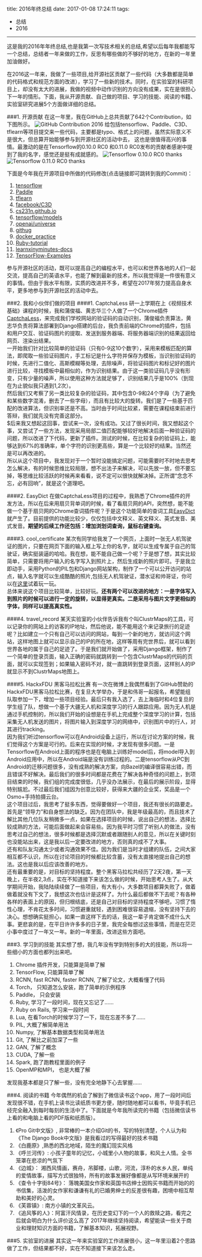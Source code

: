 title: 2016年终总结
date: 2017-01-08 17:24:11
tags:
  - 总结
  - 2016
---
这是我的2016年年终总结,也是我第一次写技术相关的总结,希望以后每年我都能写一个总结，总结者一年来做的工作，反思有哪些做的不够好的地方，在新的一年里加油做好。  
<!--more-->

在2016这一年来，我做了一些项目,给开源社区贡献了一些代码（大多数都是简单的代码格式和规范方面的改进），学习了一些新的技术。同时，在实验室的科研项目上，却没有太大的进展，我做的视频中动作识别的方向没有成果，实在是很担心下一年的情形。下面，我从开源贡献、自己做的项目、学习的技能、阅读的书籍、实验室研究进展5个方面做详细的总结。  

###1. 开源贡献
在这一年里，我在GitHub上总共贡献了642个Contribution，如下图所示。
![GitHub Contribution 2016](http://7xlt5t.com1.z0.glb.clouddn.com/GitHub_Contributions_2016.png)
给包括tensorflow、Paddle、C3D、tflearn等项目提交来一些代码，主要都是typo、格式上的问题，虽然实际意义不是很大，但总算开始能够参与到开源社区的活动中去， 这也是很值得高兴的事情。最激动的是在Tensorflow的0.10.0 RC0 和0.11.0 RC0发布的贡献者感谢中提到了我的名字，感觉还是挺有成就感的。
![Tensorflow 0.10.0 RC0 thanks](http://7xvem2.com1.z0.glb.clouddn.com/tf_0.10.0_thanks.png)
![Tensorflow 0.11.0 RC0 thanks](http://7xvem2.com1.z0.glb.clouddn.com/tf_0.11.0_thanks.png)

下面是今年我在开源项目中所做的代码修改(点击链接即可跳转到我的Commit)：
 1. [tensorflow](https://github.com/tensorflow/tensorflow/commits?author=vra)
 2. [Paddle](https://github.com/PaddlePaddle/Paddle/commits?author=vra)
 3. [tflearn](https://github.com/tflearn/tflearn/commits?author=vra)
 4. [facebook/C3D](https://github.com/facebook/C3D/commits?author=vra)
 5. [cs231n.github.io](https://github.com/cs231n/cs231n.github.io/commits?author=vra)
 6. [tensorflow/models](https://github.com/tensorflow/models/commits?author=vra)
 7. [openai/universe](https://github.com/openai/universe/commits?author=vra)
 8. [githug](https://github.com/Gazler/githug/commits?author=vra)
 9. [docker_practice](https://github.com/yeasy/docker_practice/commits?author=vra)
 10. [Ruby-tutorial](https://github.com/wusuopu/Ruby-tutorial/commits?author=vra)
 11. [learnxinyminutes-docs](https://github.com/adambard/learnxinyminutes-docs/commits?author=vra)
 12. [TensorFlow-Examples](https://github.com/aymericdamien/TensorFlow-Examples/commits?author=vra)

参与开源社区的活动，既可以提高自己的编程水平，也可以和世界各地的人们一起交流，提高自己的英语水平，也能了解到最新的技术，所以我觉得是一件很有意义的事情。但由于我水平有限，实质的改进并不多，希望在2017年努力提高自身水平，更多地参与到开源社区的活动中去。  



###2. 我和小伙伴们做的项目
####1. CaptchaLess
研一上学期在上《视频技术基础》课程的时候，我和蒲俊福、黄志华三个人做了一个Chrome插件[CaptchaLess](https://chrome.google.com/webstore/detail/captchaless/claimmbgfkbkkjdibcghloeibcifnodn)，来完成我们学校网站的验证码的自动识别，蒲俊福负责算法，黄志华负责将算法部署到Django搭建的后台，我负责前端的Chrome的插件，包括和用户交互、验证码图片的提取、发送到服务器端、将服务器端识别的结果返回给网页、渲染出结果。  
一开始我们针对比较简单的验证码（只有0-9这10个数字），采用来模板匹配的算法，即爬取一些验证码图片，手工标记是什么字符并保存为模板，当识别验证码的时候，先进行二值化、高斯模糊等处理，去除噪声，将验证码图片和标记好的图片进行比较，寻找模板中最相似的，作为识别结果。由于这一类验证码几乎没有形变，只有少量的噪声，所以使用这种方法就足够了，识别结果几乎是100%（到现在为止貌似我只遇到1,2次）。  
然后我们又考察了另一类比较复杂的验证码，其中包含0-9和24个字母（为了避免和某些数字混淆，删去了一些字母），而且有比较大的旋转。我们是了一些基于匹配的改进算法，但识别率还是不高。当时由于时间比较紧，需要在课程结束前进行答辩，我们就先没有完善这部分。  
$后来我又想起这回事，尝试来一次，没有成功。又过了很长时间，我又想起这个事，又尝试了一些方法，发现采用局部二值匹配能够较好地解决后面一种验证码的问题，所以改进了下代码，更新了插件。测试的时候，在比较复杂的验证码上，能够达到67%的准确率，单个字符的识别更高些，算是一个比较好的结果。当然还是可以再改进的。  
所以从这个项目中，我发现对于一个暂时没能搞定问题，可能需要时不时地去思考怎么解决，有的时候思维比较局限，想不出法子来解决，可以先放一放，但不要忘掉，等思维比较活跃的时候再来看看，说不定可以很快就解决掉。正所谓“念念不忘，必有回响”，就是这个道理吧。  

####2. EasyDict
在做CaptchaLess项目的过程中，我熟悉了Chrome插件的开发方法，所以在后来用扇贝背单词的时候，看了看扇贝网的API，突然想，能不能做一个基于扇贝网的Chrome查词插件呢？于是这个功能简单的查词工具[EasyDict](https://chrome.google.com/webstore/detail/easydict/ejlckbajejjeoieicimfoijkcfloeded)就产生了。目前提供的功能比较少，仅仅包括中文释义、英文释义、英式发音、美式发音。**期望的后续工作还包括：增加浏划词查询，鼠标右键查询。**  

####3. cool_certificate
某次有同学给我发了一个网页，上面时一张无人机驾驶证的图片，只要在网页下面的输入框上写上你的名字，就可以生成专属于自己的驾驶证，确实挺装逼的哈哈。我在想，能不能自己做一个呢？于是想了想，其实比较简单，只需要将用户输入的名字写入到照片上，然后生成新的照片即可。于是我立即动手，采用Python的PIL包和Django网站架构，制作了一个可以公开访问的站点，输入名字就可以生成酷酷的照片,包括无人机驾驶证，潜水证和帅哥证，你可以在[这里](http://115.28.30.25:8001/)试着玩一玩。  
总体来说这个项目比较简单，比较好玩。**还有两个可以改进的地方：一是字体写入到照片的时候可以进行一定的旋转，以显得更真实。二是采用与图片文字更相似的字体，同样可以提高真实性。**  

####4. travel_record
某天实验室的小伙伴告诉我有个叫ClustrMaps的工具，可以记录你的网站上的访客的IP地址，然后他说，能不能用这个来记录旅行的足迹呢？比如建立一个只有自己可以访问的网站，每到一个新的地方，就访问这个网站，这样地图上就可以显示自己的IP的所在地，这样等周有完世界后，就可以看到世界各地的属于自己的足迹了。于是我们就开始做了，采用Django框架，制作了一个简单的登录页面，输入正确的密码就跳转到一个包含ClustrMaps的代码的页面，就可以实现签到；如果输入密码不对，就一直跳转到登录页面，这样别人的IP就显示不到ClustrMaps地图上。  

####5. HackxFDU 黑客马拉松比赛
有一次在微博上我偶然看到了GitHub赞助的HackxFDU黑客马拉松比赛，在复旦大学举办，于是和伟哥一起报名，希望能组队取参加一下，增加一些项目经验。最后只有我入选了，去上海临时和4位复旦的学生组了队，想做一个基于大疆无人机和深度学习的行人跟踪应用。因为无人机是通过手机控制的，所以我们开始的设想是在手机上完成整个深度学习的计算，包括采集无人机发送的图片，将图片输入到深度学习的网络中，识别图片中的行人，对其进行tracking。  
因为我们听过tensorflow可以在Android设备上运行，所以在讨论方案的时候，我们觉得这个方案是可行的。后来在实现的时候，才发现有很多问题。一是Tensorflow在Android上面的程序也是在电脑上训练好model后，将model导入到Android应用中，所以在Android端是没有训练过程的。二是tensorflow从PC到Android的迁移问题很多，没有成熟的解决方案，向Bazel的编译很容易出错，而且错误不好解决。最后我们的很多时间都是花费在了解决各种奇怪的问题上，到项目结束的时候，我们组的完成度很低，几乎没办法展示，在最后的展示阶段，显得特别尴尬。不过最后我们组因为创意比较好，获得来大疆的企业奖，奖品是一个Osmo+手持拍摄云台。  
这个项目过后，我思考了挺多东西，觉得要做好一个项目，我还有很长的路要走。  
首先是“领导力”和自身想法的缺乏。因为在团队中，我是年级最高的，而且技术了解比其他几位队友稍微多一点，如果在选择项目的时候，说出自己的想法，选择比较成熟的方法，可能后面做起来会容易些。因为我平时习惯了听别人的做法，没有思考过自己的想法，很多时候都是选择沉默或者跟随别人的意见，所以在关键时刻也没能站出来，这是我以后一定要改进的地方，否则真的成不了大事。  
还有和队友沟通太少或者沟通效果不佳。因为我们是当时才组建的队伍，之间大家相互都不认识，所以在讨论项目的时候都比较含蓄，没有太直接地提出自己的想法。这也是我以后应该改善的地方。  
还有最重要的是，对目标的坚持程度。整个黑客马拉松共经历了2天2夜，第一天晚上，在半夜2,3点，实在不知道接下来该怎么做的时候，开始思考人生了。从大学期间开始，我陆陆续续做了一些项目，有大有小，大多数项目都算失败了，做着做着就没有下文了，我想这次也估计是这样了。为什么最后都做不下去呢？有各种各样的表面上的原因，但归根结底，还是自己对目标的坚持程度不够吧，习惯了惰性心理，不肯花太多时间，习惯避重就轻，遇到困难很容易退缩，没有坚持下去的决心。想想确实挺担心，如果一直这样下去的话，我这一辈子肯定做不成什么大事。更悲哀的是，在平日许许多多的日子里，我完全每想过这些事情，而是在茫茫小事中度过了一年又一年。新的一年里面，改进这些方面吧。  



###3. 学习到的技能
其实想了想，我几年没有学到特别多的大的技能，所以将一些细小的方面也都列出来吧。 
 1. Chrome 插件开发，只能算是简单了解
 2. TensorFlow, 只能算简单了解
 3. RCNN, fast RCNN, faster RCNN, 了解了论文，大概看懂了代码
 4. Torch， 只知道怎么安装，跑了简单的示例程序
 5. Paddle， 只会安装
 6. Ruby, 学习了一段时间，现在又忘记了……
 7. Ruby on Rails, 学习来一段时间
 8. Lua, 在看Torch的时候学习了一下，现在忘差不多了……
 9. PIL, 大概了解简单用法
 10. Numpy, 了解基本数据类型和简单用法
 11. Git, 了解比之前加深了一些
 12. GAN, 了解了概念
 13. CUDA, 了解一些
 14. Spark, 跑了跑教程里面的例子
 15. OpenMP和MPI， 也是大概了解

发现我基本都是只了解一些，没有完全地静下心去掌握……



###4. 阅读的书籍
今年偶然的机会了解到了微信读书这个app，用了一段时间后发现很不错，在手机上读书比读纸质书更方便，随时随地都可以看书，毕竟手机已经完全融入到每时每刻的生活中了。下面就是今年我所读完的书籍（包括微信读书上看的和电脑上看的PDF版和纸质版）。  
 1. 《Pro Git中文版》, 非常棒的一本介绍Git的书，写的特别清楚，个人认为和《The Django Book中文版》是我看过的写得最好的技术书籍
 2. 《白鹿原》,熟悉的西北地域，陌生的魔幻现实风格
 3. 《呼兰河传》: 小孩子童年的记忆，小城里小人物的故事，和风土人情。全书笼罩在悲凉的气氛下
 4. 《边城》： 湘西风情画，赛舟，吊脚楼，山歌，河流，淳朴的水乡人民，单纯的爱情故事，描写方式很独特，所有的故事发展好像都是从写环境来展开的
 5. 《查令十字街84号》： 落魄美国女作家和英国书店绅士因购买书籍而开始的的书信集，活泼的女作家和谦谦有礼的已婚男绅士的反差很有趣，困境中相互帮助和美好的心灵。
 6. 《芙蓉镇》: 南方小镇的文革风云。
 7. 《追风筝的人》：阿富汗风情录，在历史变幻下的一个人的救赎之路，看完之后就会明白为什么评价这么高了
2017年继续坚持阅读，希望能读一些关于商业和理财知识方面的书籍，了解基本知识，拓展视野。  



###5. 实验室的进展
其实这一年来实验室的工作进展很小，这一年里沿着2个思路做了工作，但结果都不好，实在不知道接下来该怎么走。  

